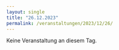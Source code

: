```yaml
---
layout: single
title: "26.12.2023"
permalink: /veranstaltungen/2023/12/26/
---
```


Keine Veranstaltung an diesem Tag.
